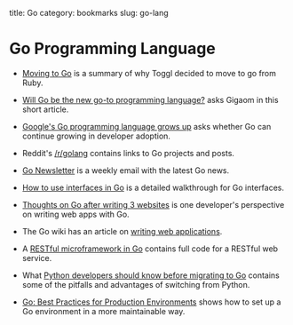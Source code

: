 title: Go
category: bookmarks
slug: go-lang

# Go Programming Language
* [Moving to Go](http://blog.toggl.com/2012/09/moving-to-go/) is a summary
  of why Toggl decided to move to go from Ruby.

* [Will Go be the new go-to programming language?](http://gigaom.com/cloud/will-go-be-the-new-go-to-programming-language/)
  asks Gigaom in this short article.

* [Google's Go programming language grows up](http://readwrite.com/2012/03/29/googles-go-programming-languag#awesm=~oBBjO0sEYiiI1c)
  asks whether Go can continue growing in developer adoption.

* Reddit's [/r/golang](http://www.reddit.com/r/golang) contains links to
  Go projects and posts.

* [Go Newsletter](http://www.golangweekly.com/) is a weekly email with the
  latest Go news.

* [How to use interfaces in Go](http://jordanorelli.com/post/32665860244/how-to-use-interfaces-in-go)
  is a detailed walkthrough for Go interfaces.

* [Thoughts on Go after writing 3 websites](http://blog.kowalczyk.info/article/uvw2/Thoughts-on-Go-after-writing-3-websites.html)
  is one developer's perspective on writing web apps with Go.

* The Go wiki has an article on 
  [writing web applications](http://golang.org/doc/articles/wiki/).

* A [RESTful microframework in Go](http://dougblack.io/words/a-restful-micro-framework-in-go.html)
  contains full code for a RESTful web service.

* What [Python developers should know before migrating to Go](http://blog.repustate.com/migrating-code-from-python-to-golang-what-you-need-to-know/2013/04/23/)
  contains some of the pitfalls and advantages of switching from Python.

* [Go: Best Practices for Production Environments](http://peter.bourgon.org/go-in-production/)
  shows how to set up a Go environment in a more maintainable way.
